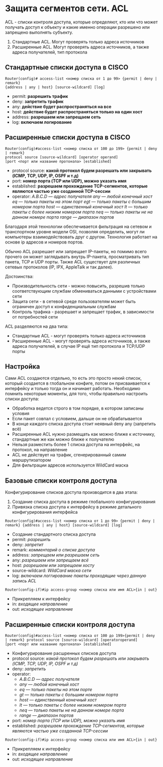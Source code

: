 # Защита сегментов сети. ACL

ACL - cписки контроля доступа, которые определяют, кто или что может получать доступ к объекту и какие именно операции разрешено или запрещено выполнять субъекту.

1. Стандартные ACL. Могут проверять только адреса источников
2. Расширенные ACL. Могут проверять адреса источников, а также адреса получателей, тип протокола

## Стандартные списки доступа в CISCO

```
Router(config)# access-list <номер списка от 1 до 99> {permit | deny | remark}
{address | any | host} [source-wildcard] [log]

```

- permit: **разрешить трафик**
- deny: **запретить трафик**
- any: **действие будет распространяться на все**
- host: **действие будет распространяться только на один хост**
- address: **разрешаем или запрещаем сеть**
- log: **включаем логирование**

## Расширенные списки доступа в CISCO

```
Router(config)#access-list <номер списка от 100 до 199> {permit | deny | remark}
protocol source [source-wildcard] [operator operand]
[port <порт или название протокола> [established]

```

- protocol source: **какой протокол будем разрешать или закрывать (ICMP, TCP, UDP, IP, OSPF и т.д)**
- port: **номер порта (TCP или UDP), можно указать имя**
- established: **разрешаем прохождение TCP-сегментов, которые являются частью уже созданной TCP-сессии**
- operator: _A.B.C.D — адрес получателя any — любой конечный хост eq — только пакеты на этом порт еgt — только пакеты с большим номером порта host — единственный конечный хост lt — только пакеты с более низким номером порта neq — только пакеты не на данном номере порта range — диапазон портов_





Благодаря этой технологии обеспечивается фильтрация на сетевом и транспортном уровне модели OSI, позволяя определить, могут ли компьютеры взаимодействовать друг с другом. Технология работает на основе ip адресов и номеров портов.

Обычно ACL разрешает или запрещает IP-пакеты, но помимо всего прочего он может заглядывать внутрь IP-пакета, просматривать тип пакета, TCP и UDP порты. Также ACL существует для различных сетевых протоколов (IP, IPX, AppleTalk и так далее).

Достоинства:
- Производительность сети - можно повысить, разрешив только соответствующим службам обмениваться данными с устройствами сети
- Защита сети - в сетевой среде пользователям может быть ограничен доступ к конфиденциальным службам
- Контроль трафика - разрешает и запрещает трафик, в зависимости от потребностей сети

ACL разделяются на два типа:
- Стандартные ACL - могут проверять только адреса источников
- Расширенные ACL - могут проверять адреса источников, а также адреса получателей, в случае IP ещё тип протокола и TCP/UDP порты

## Настройка

Сами ACL создаются отдельно, то есть это просто некий список, который создается в глобальном конфиге, потом он присваивается к интерфейсу и только тогда он и начинает работать. Необходимо помнить некоторые моменты, для того, чтобы правильно настроить списки доступа:
- Обработка ведется строго в том порядке, в котором записаны условия
- Если пакет совпал с условием, дальше он не обрабатывается
- В конце каждого списка доступа стоит неявный deny any (запретить всё)
- Расширенные ACL нужно размещать как можно ближе к источнику, стандартные же как можно ближе к получателю
- Нельзя разместить более 1 списка доступа на интерфейс, на протокол, на направление
- ACL не действует на трафик, сгенерированный самим маршрутизатором
- Для фильтрации адресов используется WildCard маска

## Базовые списки контроля доступа

Конфигурирование списков доступа производится в два этапа:
1. Создание списка доступа в режиме глобального конфигурирования
2. Привязка списка доступа к интерфейсу в режиме детального конфигурирования интерфейса

```
Router(config)#access-list <номер списка от 1 до 99> {permit | deny | remark} {address | any | host} [source-wildcard] [log]
```
- Создание стандартного списка доступа
- permit: _разрешить_
- deny: _запретит_
- remark: _комментарий о списке доступа_
- address: _запрещаем или разрешаем сеть_
- any: _разрешаем или запрещаем всё_
- host: _разрешаем или запрещаем хосту_
- source-wildcard: _WildCard маска сети_
- log: _включаем логгирование пакеты проходящие через данную запись ACL_

```
Router(config-if)#ip access-group <номер списка или имя ACL>{in | out}
```
- Прикрепляем к интерфейсу
- in: _входящее направление_
- out: _исходящее направление_

## Расширенные списки контроля доступа

```
Router(config)#access-list <номер списка от 100 до 199>{permit | deny | remark} protocol source [source-wildcard] [operatoroperand] [port <порт или название протокола> [established]
```
- Конфигурирование расшренных списков доступа
- protocol source: _какой протокол будем разрешать или закрывать (ICMP, TCP, UDP, IP, OSPF и т.д)_
- deny: _запретить_
- operator:
    - _A.B.C.D — адрес получателя_
    - _any — любой конечный хост_
    - _eq — только пакеты на этом порте_
    - _gt — только пакеты с большим номером порта_
    - _host — единственный конечный хост_
    - _lt — только пакеты с более низким номером порта_
    - _neq — только пакеты не на данном номере порта_
    - _range — диапазон портов_
- port: _номер порта (TCP или UDP), можно указать имя_
- established: _разрешаем прохождение TCP-сегментов, которые являются частью уже созданной TCP-сессии_

```
Router(config-if)#ip access-group <номер списка или имя ACL>{in | out}
```
- Прикрепляем к интерфейсу
- in: _входящее направление_
- out: _исходящее направление_